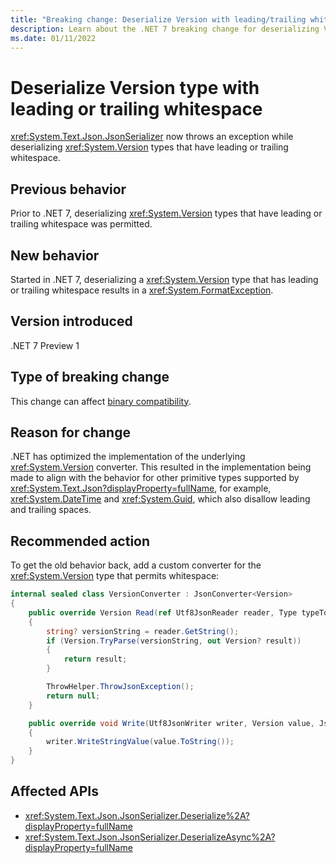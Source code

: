 ```yaml
---
title: "Breaking change: Deserialize Version with leading/trailing whitespace"
description: Learn about the .NET 7 breaking change for deserializing Version types with leading or trailing whitespace.
ms.date: 01/11/2022
---
```

# Deserialize Version type with leading or trailing whitespace

<xref:System.Text.Json.JsonSerializer> now throws an exception while deserializing <xref:System.Version> types that have leading or trailing whitespace.

## Previous behavior

Prior to .NET 7, deserializing <xref:System.Version> types that have leading or trailing whitespace was permitted.

## New behavior

Started in .NET 7, deserializing a <xref:System.Version> type that has leading or trailing whitespace results in a <xref:System.FormatException>.

## Version introduced

.NET 7 Preview 1

## Type of breaking change

This change can affect [binary compatibility](../../categories.md#binary-compatibility).

## Reason for change

.NET has optimized the implementation of the underlying <xref:System.Version> converter. This resulted in the implementation being made to align with the behavior for other primitive types supported by <xref:System.Text.Json?displayProperty=fullName>, for example, <xref:System.DateTime> and <xref:System.Guid>, which also disallow leading and trailing spaces.

## Recommended action

To get the old behavior back, add a custom converter for the <xref:System.Version> type that permits whitespace:

```csharp
internal sealed class VersionConverter : JsonConverter<Version>
{
    public override Version Read(ref Utf8JsonReader reader, Type typeToConvert, JsonSerializerOptions options)
    {
        string? versionString = reader.GetString();
        if (Version.TryParse(versionString, out Version? result))
        {
            return result;
        }

        ThrowHelper.ThrowJsonException();
        return null;
    }

    public override void Write(Utf8JsonWriter writer, Version value, JsonSerializerOptions options)
    {
        writer.WriteStringValue(value.ToString());
    }
}
```

## Affected APIs

- <xref:System.Text.Json.JsonSerializer.Deserialize%2A?displayProperty=fullName>
- <xref:System.Text.Json.JsonSerializer.DeserializeAsync%2A?displayProperty=fullName>

